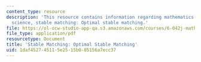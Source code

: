 ```yaml
---
content_type: resource
description: 'This resource contains information regarding mathematics for computer
  science, stable matching: Optimal stable matching.'
file: https://ol-ocw-studio-app-qa.s3.amazonaws.com/courses/6-042j-mathematics-for-computer-science-spring-2015/1daf452745115e2515b085156a7ecc37_MIT6_042JS15_Optimal.pdf
file_type: application/pdf
resourcetype: Document
title: 'Stable Matching: Optimal Stable Matching'
uid: 1daf4527-4511-5e25-15b0-85156a7ecc37
---
```


